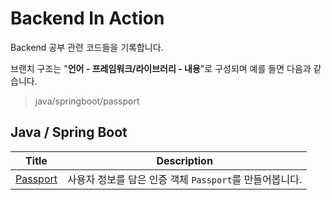 # Backend In Action

Backend 공부 관련 코드들을 기록합니다.

브랜치 구조는 "**언어 - 프레임워크/라이브러리 - 내용**"로 구성되며 예를 들면 다음과 같습니다.

> java/springboot/passport

## Java / Spring Boot

|                                          Title                                           |             Description              |
|:----------------------------------------------------------------------------------------:|:------------------------------------:|
| [Passport](https://github.com/KIMSEI1124/backend_in_action/tree/java/springboot/passort) | 사용자 정보를 담은 인증 객체 `Passport`를 만들어봅니다. |


